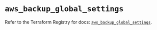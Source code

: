 # `aws_backup_global_settings`

Refer to the Terraform Registry for docs: [`aws_backup_global_settings`](https://registry.terraform.io/providers/hashicorp/aws/5.90.0/docs/resources/backup_global_settings).
